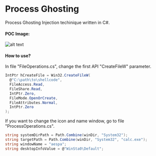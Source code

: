 # Process Ghosting
Process Ghosting Injection techinique written in C#.

#### POC Image:
![alt text](https://i.imgur.com/ivu0X7G.png)

#### How to use?
In file "FileOperations.cs", change the first API "CreateFileW" parameter.
```c#
IntPtr hCreateFile = Win32.CreateFileW(
  @"C:\path\to\shellcode",
  FileAccess.Read,
  FileShare.Read,
  IntPtr.Zero,
  FileMode.OpenOrCreate,
  FileAttributes.Normal,
  IntPtr.Zero
);
```

If you want to change the icon and name window, go to file "ProcessOperations.cs".
```c#
string systemDirPath = Path.Combine(winDir, "System32");
string targetPath = Path.Combine(winDir, "System32", "calc.exe");
string windowName = "aespa";
string desktopInfoValue = @"WinSta0\Default";
```
